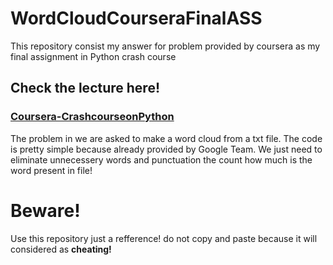# WordCloudCourseraFinalASS
This repository consist my answer for problem provided by coursera as my final assignment in Python crash course  
## Check the lecture here!
### [Coursera-CrashcourseonPython](https://www.coursera.org/learn/python-crash-course/home/welcome)  
The problem in we are asked to make a word cloud from a txt file. 
The code is pretty simple because already provided by Google Team. We just need to eliminate unnecessery words and punctuation the count how much is the word present in file!  

# Beware!
Use this repository just a refference! do not copy and paste because it will considered as **cheating!**
